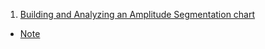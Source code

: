 1. [Building and Analyzing an Amplitude Segmentation chart](https://www.youtube.com/watch?v=h-rt8N55eJc&ab_channel=Amplitude)
- [Note](./Notes/amplitude_segmentation_chart.md)